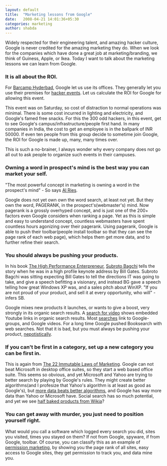 ```yaml
---
layout: default
title:  "Marketing lessons from Google"
date:   2008-04-21 14:01:36+05:30
categories: marketing
author: shabda
---
```

Widely respected for their engineering talent, and amazing hacker culture, Google is never credited for the amazing marketing they do. When we look for the companies which have done a great job at marketing/branding, we think of Guiness, Apple, or Ikea. Today I want to talk about the marketing lessons we can learn from Google.

### It is all about the ROI.

For [Barcamp Hyderbad](http://barcamp.org/BarCampHyderabad5), Google let us use its offices. They generally let you use their premises for [hacker events](http://code.djangoproject.com/wiki/Sprint14Sep). Let us calculate the ROI for Google for allowing this event.

This event was on Saturday, so cost of distraction to normal operations was minimal. There is some cost incurred in lighting and electricity, and Google's famed free snacks. For this the 300 odd hackers, in this event, get to see Google's campus/infrastructure/people first hand. In many companies in India, the cost to get an employee is in the ballpark of INR 50000. If even ten people from this group decide to sometime join Google, the ROI for Google is made up, many, many times over.

This is such a no-brainer, I always wonder why every company does not go all out to ask people to organize such events in their campuses.

### Owning a word in prospect's mind is the best way you can market your self.

"The most powerful concept in marketing is owning a word in the prospect's mind" - So says [Al Ries](http://blog.kowalczyk.info/articles/22-marketing-laws.html).

Google does not yet own own the word search, at least not yet. But they own the word, PAGERANK, in the prospect's(webmaster's) mind. Now pagerank is a grossly overhyped concept, and is just one of the 200+ factors even Google considers when ranking a page. Yet as this is simple and easy to understand concept, countless webmasters have spent countless hours agonizing over their pagerank. Using pagerank, Google is able to push their toolbar(people install toolbar so that they can see the page rank of each web page), which helps them get more data, and to further refine their search.

### You should always be pushing your products.

In his book [The High Performance Enterpreneur](http://www.amazon.com/High-Performance-Entrepreneur-Subroto-Bagchi/dp/0670999180), [Subroto Bagchi](http://www.mindtree.com/aboutus/subroto_bagchi.html) tells the story when he was in a high profile keynote address by Bill Gates. Subroto Bagchi was sitting expecting Bill Gates to tell the directions IT was going to take, and give a speech befitting a visionary, and instead BG gave a speech telling how great Windows XP was, and a sales pitch about WinXP. "If you are not proud of your product, and sell it at every opportunity, who will" - infers SB.

Google mixes new products it launches, or wants to give a boost, very strongly in its organic search results. A [search for video](http://www.google.com/search?hl=en&rlz=1B3GGGL_enIN217IN217&q=video&btnG=Search) shows embedded Youtube links in organic search results. Most [searches](http://www.google.com/search?hl=en&rlz=1B3GGGL_enIN217IN217&q=django&btnG=Search) link to Google-groups, and Google videos. For a long time Google pushed Booksearch with web searches. Not that it is bad, but you must always be pushing your product, [nepotistically](http://www.agiliq.com).

### If you can't be first in a category, set up a new category you can be first in.

This is again from [The 22 Immutable Laws of Marketing](http://en.wikipedia.org/wiki/The_22_Immutable_Laws_of_Marketing). Google can not beat Microsoft in desktop office suites, so they start a web based office suite. This seems so obvious, and yet Microsoft and Yahoo are trying to better search by playing by Google's rules. They might create better algorithms(and I profesize that Yahoo's algorithm is at least as good as Google's), but [more data beats better algorithms](http://anand.typepad.com/datawocky/2008/03/more-data-usual.html), and Google has way more data than Yahoo or Microsoft have. Social search has so much potential, and yet we see [half baked products from Wikia](http://search.wikia.com/wiki/Search_Wikia)?

### You can get away with murder, you just need to position yourself right.

What would you call a software which logged every search you did, sites you visited, times you stayed on them? If not from Google, spyware, if from Google, toolbar.
Of course, you can classify this as an example of [permission marketing](http://www.sethgodin.com/permission/), by showing you the page rank of all sites, easy access to Google sites, they get permission to track you, and data mine you.

